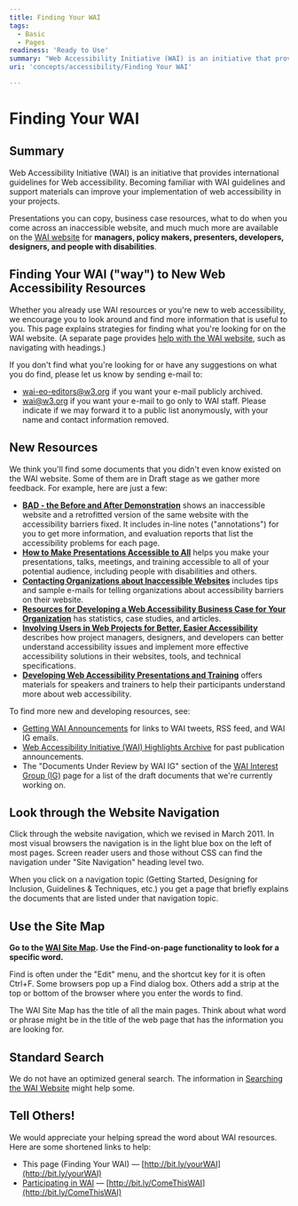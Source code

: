 ```yaml
---
title: Finding Your WAI
tags:
  - Basic
  - Pages
readiness: 'Ready to Use'
summary: "Web Accessibility Initiative (WAI) is an initiative that provides international guidelines for Web accessibility. Becoming familiar with WAI guidelines and support materials can improve your implementation of web accessibility in your projects. \n"
uri: 'concepts/accessibility/Finding Your WAI'

---
```

# Finding Your WAI

## Summary

Web Accessibility Initiative (WAI) is an initiative that provides international guidelines for Web accessibility. Becoming familiar with WAI guidelines and support materials can improve your implementation of web accessibility in your projects.

Presentations you can copy, business case resources, what to do when you come across an inaccessible website, and much much more are available on the [WAI website](http://www.w3.org/WAI/) for **managers, policy makers, presenters, developers, designers, and people with disabilities**.

## Finding Your WAI ("way") to New Web Accessibility Resources

Whether you already use WAI resources or you're new to web accessibility, we encourage you to look around and find more information that is useful to you. This page explains strategies for finding what you're looking for on the WAI website. (A separate page provides [help with the WAI website](http://www.w3.org/WAI/sitehelp.html), such as navigating with headings.)

 If you don't find what you're looking for or have any suggestions on what you do find, please let us know by sending e-mail to:

-   [wai-eo-editors@w3.org](mailto:wai-eo-editors@w3.org) if you want your e-mail publicly archived.
-   [wai@w3.org](mailto:wai@w3.org) if you want your e-mail to go only to WAI staff. Please indicate if we may forward it to a public list anonymously, with your name and contact information removed.

## New Resources

We think you'll find some documents that you didn't even know existed on the WAI website. Some of them are in Draft stage as we gather more feedback. For example, here are just a few:

-   **[BAD - the Before and After Demonstration](http://www.w3.org/WAI/demos/bad/)** shows an inaccessible website and a retrofitted version of the same website with the accessibility barriers fixed. It includes in-line notes ("annotations") for you to get more information, and evaluation reports that list the accessibility problems for each page.
-   **[How to Make Presentations Accessible to All](http://www.w3.org/WAI/training/accessible)** helps you make your presentations, talks, meetings, and training accessible to all of your potential audience, including people with disabilities and others.
-   **[Contacting Organizations about Inaccessible Websites](http://www.w3.org/WAI/users/inaccessible)** includes tips and sample e-mails for telling organizations about accessibility barriers on their website.
-   **[Resources for Developing a Web Accessibility Business Case for Your Organization](http://www.w3.org/WAI/bcase/resources.html)** has statistics, case studies, and articles.
-   **[Involving Users in Web Projects for Better, Easier Accessibility](http://www.w3.org/WAI/users/involving.html)** describes how project managers, designers, and developers can better understand accessibility issues and implement more effective accessibility solutions in their websites, tools, and technical specifications.
-   **[Developing Web Accessibility Presentations and Training](http://www.w3.org/WAI/training/Overview.html)** offers materials for speakers and trainers to help their participants understand more about web accessibility.

To find more new and developing resources, see:

-   [Getting WAI Announcements](http://www.w3.org/WAI/about/announcements) for links to WAI tweets, RSS feed, and WAI IG emails.
-   [Web Accessibility Initiative (WAI) Highlights Archive](http://www.w3.org/WAI/highlights/archive) for past publication announcements.
-   The "Documents Under Review by WAI IG" section of the [WAI Interest Group (IG)](http://www.w3.org/WAI/IG/) page for a list of the draft documents that we're currently working on.

## Look through the Website Navigation

Click through the website navigation, which we revised in March 2011. In most visual browsers the navigation is in the light blue box on the left of most pages. Screen reader users and those without CSS can find the navigation under "Site Navigation" heading level two.

 When you click on a navigation topic (Getting Started, Designing for Inclusion, Guidelines & Techniques, etc.) you get a page that briefly explains the documents that are listed under that navigation topic.

## Use the Site Map

**Go to the [WAI Site Map](http://www.w3.org/WAI/sitemap). Use the Find-on-page functionality to look for a specific word.**

 Find is often under the "Edit" menu, and the shortcut key for it is often Ctrl+F. Some browsers pop up a Find dialog box. Others add a strip at the top or bottom of the browser where you enter the words to find.

 The WAI Site Map has the title of all the main pages. Think about what word or phrase might be in the title of the web page that has the information you are looking for.

## Standard Search

We do not have an optimized general search. The information in [Searching the WAI Website](http://www.w3.org/WAI/search.php) might help some.

## Tell Others!

We would appreciate your helping spread the word about WAI resources. Here are some shortened links to help:

-   This page (Finding Your WAI) — [http://bit.ly/yourWAI](http://bit.ly/yourWAI)
-   [Participating in WAI](http://www.w3.org/WAI/participation) — [http://bit.ly/ComeThisWAI](http://bit.ly/ComeThisWAI)

